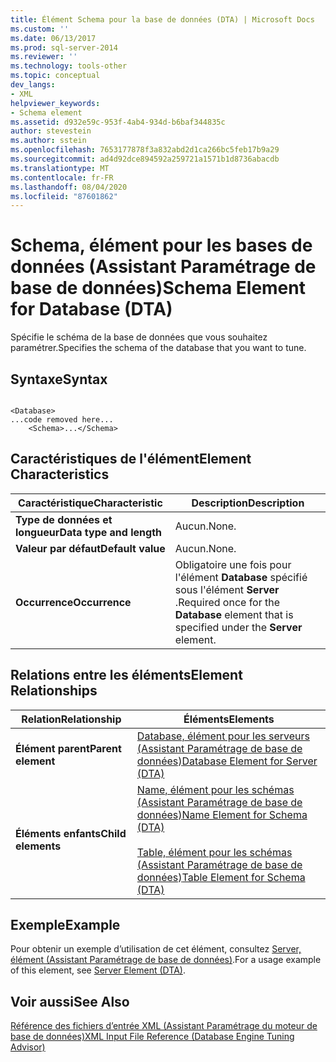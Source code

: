 ```yaml
---
title: Élément Schema pour la base de données (DTA) | Microsoft Docs
ms.custom: ''
ms.date: 06/13/2017
ms.prod: sql-server-2014
ms.reviewer: ''
ms.technology: tools-other
ms.topic: conceptual
dev_langs:
- XML
helpviewer_keywords:
- Schema element
ms.assetid: d932e59c-953f-4ab4-934d-b6baf344835c
author: stevestein
ms.author: sstein
ms.openlocfilehash: 7653177878f3a832abd2d1ca266bc5feb17b9a29
ms.sourcegitcommit: ad4d92dce894592a259721a1571b1d8736abacdb
ms.translationtype: MT
ms.contentlocale: fr-FR
ms.lasthandoff: 08/04/2020
ms.locfileid: "87601862"
---
```

# <a name="schema-element-for-database-dta"></a><span data-ttu-id="e86c6-102">Schema, élément pour les bases de données (Assistant Paramétrage de base de données)</span><span class="sxs-lookup"><span data-stu-id="e86c6-102">Schema Element for Database (DTA)</span></span>
  <span data-ttu-id="e86c6-103">Spécifie le schéma de la base de données que vous souhaitez paramétrer.</span><span class="sxs-lookup"><span data-stu-id="e86c6-103">Specifies the schema of the database that you want to tune.</span></span>  
  
## <a name="syntax"></a><span data-ttu-id="e86c6-104">Syntaxe</span><span class="sxs-lookup"><span data-stu-id="e86c6-104">Syntax</span></span>  
  
```  
  
<Database>  
...code removed here...  
    <Schema>...</Schema>  
```  
  
## <a name="element-characteristics"></a><span data-ttu-id="e86c6-105">Caractéristiques de l'élément</span><span class="sxs-lookup"><span data-stu-id="e86c6-105">Element Characteristics</span></span>  
  
|<span data-ttu-id="e86c6-106">Caractéristique</span><span class="sxs-lookup"><span data-stu-id="e86c6-106">Characteristic</span></span>|<span data-ttu-id="e86c6-107">Description</span><span class="sxs-lookup"><span data-stu-id="e86c6-107">Description</span></span>|  
|--------------------|-----------------|  
|<span data-ttu-id="e86c6-108">**Type de données et longueur**</span><span class="sxs-lookup"><span data-stu-id="e86c6-108">**Data type and length**</span></span>|<span data-ttu-id="e86c6-109">Aucun.</span><span class="sxs-lookup"><span data-stu-id="e86c6-109">None.</span></span>|  
|<span data-ttu-id="e86c6-110">**Valeur par défaut**</span><span class="sxs-lookup"><span data-stu-id="e86c6-110">**Default value**</span></span>|<span data-ttu-id="e86c6-111">Aucun.</span><span class="sxs-lookup"><span data-stu-id="e86c6-111">None.</span></span>|  
|<span data-ttu-id="e86c6-112">**Occurrence**</span><span class="sxs-lookup"><span data-stu-id="e86c6-112">**Occurrence**</span></span>|<span data-ttu-id="e86c6-113">Obligatoire une fois pour l'élément **Database** spécifié sous l'élément **Server** .</span><span class="sxs-lookup"><span data-stu-id="e86c6-113">Required once for the **Database** element that is specified under the **Server** element.</span></span>|  
  
## <a name="element-relationships"></a><span data-ttu-id="e86c6-114">Relations entre les éléments</span><span class="sxs-lookup"><span data-stu-id="e86c6-114">Element Relationships</span></span>  
  
|<span data-ttu-id="e86c6-115">Relation</span><span class="sxs-lookup"><span data-stu-id="e86c6-115">Relationship</span></span>|<span data-ttu-id="e86c6-116">Éléments</span><span class="sxs-lookup"><span data-stu-id="e86c6-116">Elements</span></span>|  
|------------------|--------------|  
|<span data-ttu-id="e86c6-117">**Élément parent**</span><span class="sxs-lookup"><span data-stu-id="e86c6-117">**Parent element**</span></span>|[<span data-ttu-id="e86c6-118">Database, élément pour les serveurs &#40;Assistant Paramétrage de base de données&#41;</span><span class="sxs-lookup"><span data-stu-id="e86c6-118">Database Element for Server &#40;DTA&#41;</span></span>](database-element-for-server-dta.md)|  
|<span data-ttu-id="e86c6-119">**Éléments enfants**</span><span class="sxs-lookup"><span data-stu-id="e86c6-119">**Child elements**</span></span>|[<span data-ttu-id="e86c6-120">Name, élément pour les schémas &#40;Assistant Paramétrage de base de données&#41;</span><span class="sxs-lookup"><span data-stu-id="e86c6-120">Name Element for Schema &#40;DTA&#41;</span></span>](name-element-for-schema-dta.md)<br /><br /> [<span data-ttu-id="e86c6-121">Table, élément pour les schémas &#40;Assistant Paramétrage de base de données&#41;</span><span class="sxs-lookup"><span data-stu-id="e86c6-121">Table Element for Schema &#40;DTA&#41;</span></span>](table-element-for-schema-dta.md)|  
  
## <a name="example"></a><span data-ttu-id="e86c6-122">Exemple</span><span class="sxs-lookup"><span data-stu-id="e86c6-122">Example</span></span>  
 <span data-ttu-id="e86c6-123">Pour obtenir un exemple d’utilisation de cet élément, consultez [Server, élément &#40;Assistant Paramétrage de base de données&#41;](server-element-dta.md).</span><span class="sxs-lookup"><span data-stu-id="e86c6-123">For a usage example of this element, see [Server Element &#40;DTA&#41;](server-element-dta.md).</span></span>  
  
## <a name="see-also"></a><span data-ttu-id="e86c6-124">Voir aussi</span><span class="sxs-lookup"><span data-stu-id="e86c6-124">See Also</span></span>  
 [<span data-ttu-id="e86c6-125">Référence des fichiers d’entrée XML &#40;Assistant Paramétrage du moteur de base de données&#41;</span><span class="sxs-lookup"><span data-stu-id="e86c6-125">XML Input File Reference &#40;Database Engine Tuning Advisor&#41;</span></span>](xml-input-file-reference-database-engine-tuning-advisor.md)  
  
  
